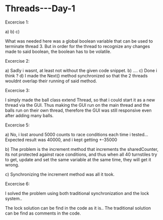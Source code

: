 # Threads---Day-1

Excercise 1:

a)
b)
c)

What was needed here was a global boolean variable that can be used to terminate thread 3.
But in order for the thread to recognize any changes made to said boolean, the boolean has to be volatile.


Excercise 2:

a) Sadly i wasnt, at least not without the given code snippet.
b) ....
c) Done i think ?
d) I made the Next() method synchronized so that the 2 threads wouldnt overlap their running of said method.

Excercise 3:

I simply made the ball class extend Thread, so that i could start it as a new thread via the GUI. Thus making the GUI run on the main thread and the balls run on their own thread, therefore the GUI was still responsive even after adding many balls.

Excercise 5:

a) No, i lost around 5000 counts to race conditions each time i tested... Expected result was 40000, and i kept getting +-35000

b) The problem is the increment method that increments the sharedCounter, its not protected against race conditions, and thus when all 40 turnstiles try to get, update and set the same variable at the same time, they will get it wrong.

c) Synchronizing the increment method was all it took.


Excercise 6:

I solved the problem using both traditional synchronization and the lock system..

The lock solution can be find in the code as it is..
The traditional solution can be find as comments in the code.
